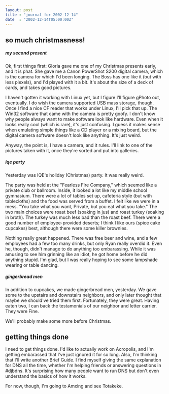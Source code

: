 ```yaml
---
layout: post
title : "journal for 2002-12-14"
date  : "2002-12-14T05:00:00Z"
---
```



## so much christmasness!

<h5>my second present</h5>Ok, first things first:  Gloria gave me one of my Christmas presents early, and it is phat.  She gave me a Canon PowerShot S200 digital camera, which is the camera for which I'd been longing.  The Boss has one like it (but with less piexels), and I'd played with it a bit.  It's about the size of a deck of cards, and takes good pictures.

I haven't gotten it working with Linux yet, but I figure I'll figure gPhoto out, eventually.  I do wish the camera supported USB mass storage, though. Once I find a nice CF reader that works under Linux, I'll pick that up.  The Win32 software that came with the camera is pretty goofy.  I don't know why people always want to make software look like hardware.  Even when it looks really cool (which is rare), it's just confusing.  I guess it makes sense when emulating simple things like a CD player or a mixing board, but the digital camera software doesn't look like anything.  It's just weird.

Anyway, the point is, I have a camera, and it rules.  I'll link to one of the pictures taken with it, once they're sorted and put into galleries.<h5>iqe party</h5>Yesterday was IQE's holiday (Christmas) party.  It was really weird.  

The party was held at the "Fearless Fire Company," which seemed like a private club or ballroom.  Inside, it looked a lot like my middle school gymnasium. There were a lot of tables set up, cafeteria style (but with tablecloths) and the food was served from a buffet.  I felt like we were in a mess.  "You take what you want, Private, but you eat what you take."  The two main choices were roast beef (soaking in jus) and roast turkey (soaking in broth).  The turkey was much less bad than the roast beef.  There were a good number of employee-provided deserts; I think I like ours (spice cake cupcakes) best, although there were some killer brownies.

Nothing really great happened.  There was free beer and wine, and a few employees had a few too many drinks, but only Ryan really overdid it.  Even he, though, didn't manage to do anything too embarassing.  While it was amusing to see him grinning like an idiot, he got home before he did anything stupid.  I'm glad, but I was really hoping to see some lampshade wearing or table dancing.<h5>gingerbread men</h5>In addition to cupcakes, we made gingerbread men, yesterday.  We gave some to the upstairs and downstairs neighbors, and only later thought that maybe we should've tried them first.  Fortunately, they were great.  Having eaten two, I can back the testamonials of our neighbor and letter carrier.  They were Fine.

We'll probably make some more before Christmas.

## getting things done

I need to get things done.  I'd like to actually work on Acropolis, and I'm getting embarassed that I've just ignored it for so long.  Also, I'm thinking that I'll write another Brief Guide.  I find myself giving the same explanation for DNS all the time, whether I'm helping friends or answering questions in #djbdns.  It's surprising how many people want to run DNS but don't even understand the basics of how it works.

For now, though, I'm going to Amxing and see Totakeke.

